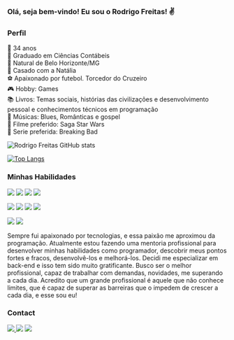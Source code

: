 ### Olá, seja bem-vindo! Eu sou o Rodrigo Freitas! ✌️

### Perfil

🔞 34 anos <br>
🏫 Graduado em Ciências Contábeis <br>
🗽 Natural de Belo Horizonte/MG <br>
💍 Casado com a Natália <br>
⚽ Apaixonado por futebol. Torcedor do Cruzeiro <br>
🎮 Hobby: Games <br>
📚 Livros: Temas sociais, histórias das civilizações e desenvolvimento pessoal e conhecimentos técnicos em programação <br>
🎵 Músicas: Blues, Românticas e gospel <br>
🎥 Filme preferido: Saga Star Wars <br>
🎥 Serie preferida: Breaking Bad <br>


![Rodrigo Freitas GitHub stats](https://github-readme-stats.vercel.app/api?username=Rodjfreitas&show_icons=true&theme=highcontrast)

[![Top Langs](https://github-readme-stats.vercel.app/api/top-langs/?username=Rodjfreitas&layout=compact)](https://github.com/Rodjfreitas/github-readme-stats)


### Minhas Habilidades
<img src="https://img.shields.io/badge/-HTML5-E34F26?logo=HTML5&logoColor=white&style=plastic">  <img src="https://img.shields.io/badge/-CSS3-1572B6?logo=CSS3&logoColor=white&style=plastic">  <img src="https://img.shields.io/badge/-JAVASCRIPT-f4dc1c?logo=JavaScript&logoColor=black&style=plastic"> <img src="https://img.shields.io/badge/-Python-3776AB?logo=Python&logoColor=white&style=plastic">

<img src="https://img.shields.io/badge/-Visual%20Studio%20Code-2F80ED?logo=visualstudiocode&logoColor=white&style=plastic">  <img src="https://img.shields.io/badge/-Bootstrap-7952B3?logo=Bootstrap&logoColor=white&style=plastic">  <img src="https://img.shields.io/badge/-Figma-F24E1E?logo=figma&logoColor=white&style=plastic">  <img src="https://img.shields.io/badge/-Git-F05032?logo=Git&logoColor=white&style=plastic">

<img src="https://img.shields.io/badge/-Excel-217346?logo=MicrosoftExcel&logoColor=white&style=flat">  <img src="https://img.shields.io/badge/-Power%20BI-F2C811?logo=PowerBI&logoColor=white&style=flat">


Sempre fui apaixonado por tecnologias, e essa paixão me aproximou da programação. Atualmente estou fazendo uma mentoria profissional para desenvolver minhas habilidades como programador, descobrir meus pontos fortes e fracos, desenvolvê-los e melhorá-los. Decidi me especializar em back-end e isso tem sido muito gratificante.
Busco ser o melhor profissional, capaz de trabalhar com demandas, novidades, me superando a cada dia.
Acredito que um grande profissional é aquele que não conhece limites, que é capaz de superar as barreiras que o impedem de crescer a cada dia, e esse sou eu!

### Contact
<a href="https://github.com/Rodjfreitas" target="_blank"><img src="https://img.shields.io/badge/-GitHub-181717?logo=GitHub&logoColor=white&style=flat"> <a href="https://www.linkedin.com/in/rodrigojfreitas/" target="_blank"><img src="https://img.shields.io/badge/-LinkedIn-0A66C2?logo=LinkedIn&logoColor=white&style=flat"></a> <a href="mailto:rodjfreitas@gmail.com" target="_blank"><img src="https://img.shields.io/badge/-email-005FF9?logo=Mail.Ru&logoColor=white&style=flat"></a> 


